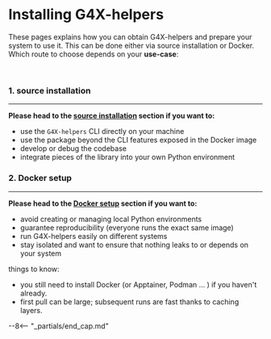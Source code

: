 <br>

# Installing G4X-helpers

These pages explains how you can obtain G4X-helpers and prepare your system to use it. 
This can be done either via source installation or Docker.  
Which route to choose depends on your **use-case**:

<br>

### 1. source installation
---

**Please head to the [source installation](./source.md) section if you want to:**

+ use the `G4X-helpers` CLI directly on your machine
+ use the package beyond the CLI features exposed in the Docker image
+ develop or debug the codebase
+ integrate pieces of the library into your own Python environment

### 2. Docker setup
---

**Please head to the [Docker setup](./docker.md) section if you want to:**

+ avoid creating or managing local Python environments
+ guarantee reproducibility (everyone runs the exact same image)
+ run G4X-helpers easily on different systems
+ stay isolated and want to ensure that nothing leaks to or depends on your system
 
things to know:  

+ you still need to install Docker (or Apptainer, Podman ... ) if you haven't already.
+ first pull can be large; subsequent runs are fast thanks to caching layers.

--8<-- "_partials/end_cap.md"
